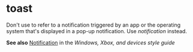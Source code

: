# toast

Don't use to refer to a notification triggered by an app or the operating system that's displayed in a pop-up notification. Use *notification* instead. 

**See also** [Notification](https://worldready.cloudapp.net/Styleguide/Read?id=2547&topicid=16439) in the *Windows, Xbox, and devices style guide*
